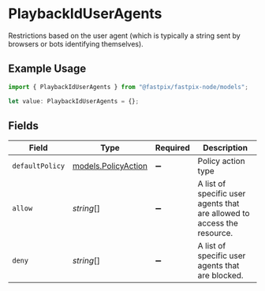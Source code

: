 # PlaybackIdUserAgents

Restrictions based on the user agent (which is typically a string sent by browsers or bots identifying themselves).

## Example Usage

```typescript
import { PlaybackIdUserAgents } from "@fastpix/fastpix-node/models";

let value: PlaybackIdUserAgents = {};
```

## Fields

| Field                                                                   | Type                                                                    | Required                                                                | Description                                                             |
| ----------------------------------------------------------------------- | ----------------------------------------------------------------------- | ----------------------------------------------------------------------- | ----------------------------------------------------------------------- |
| `defaultPolicy`                                                         | [models.PolicyAction](../models/policyaction.md)                        | :heavy_minus_sign:                                                      | Policy action type                                                      |
| `allow`                                                                 | *string*[]                                                              | :heavy_minus_sign:                                                      | A list of specific user agents that are allowed to access the resource. |
| `deny`                                                                  | *string*[]                                                              | :heavy_minus_sign:                                                      | A list of specific user agents that are blocked.                        |